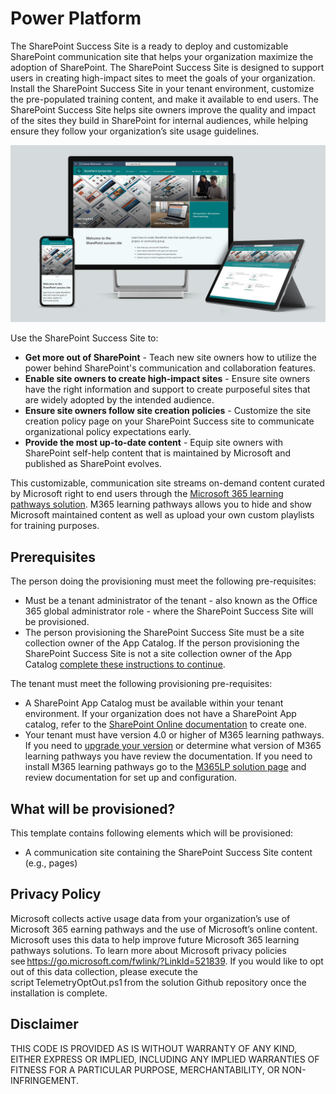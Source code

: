# Power Platform 

The SharePoint Success Site is a ready to deploy and customizable SharePoint communication site that helps your organization maximize the adoption of SharePoint. The SharePoint Success Site is designed to support users in creating high-impact sites to meet the goals of your organization. Install the SharePoint Success Site in your tenant environment, customize the pre-populated training content, and make it available to end users.
The SharePoint Success Site helps site owners improve the quality and impact of the sites they build in SharePoint for internal audiences, while helping ensure they follow your organization’s site usage guidelines.
  
![SharePoint Success Site](./SSS-Responsive_1920x1080.jpg)

Use the SharePoint Success Site to:

- **Get more out of SharePoint** - Teach new site owners how to utilize the power behind SharePoint's communication and collaboration features.
- **Enable site owners to create high-impact sites** - Ensure site owners have the right information and support to create purposeful sites that are widely adopted by the intended audience.
- **Ensure site owners follow site creation policies** - Customize the site creation policy page on your SharePoint Success site to communicate organizational policy expectations early.
- **Provide the most up-to-date content** - Equip site owners with SharePoint self-help content that is maintained by Microsoft and published as SharePoint evolves.

This customizable, communication site streams on-demand content curated by Microsoft right to end users through the [Microsoft 365 learning pathways solution](https://docs.microsoft.com/en-us/office365/customlearning/). M365 learning pathways allows you to hide and show Microsoft maintained content as well as upload your own custom playlists for training purposes.

## Prerequisites

The person doing the provisioning must meet the following pre-requisites:

- Must be a tenant administrator of the tenant - also known as the Office 365 global administrator role - where the SharePoint Success Site will be provisioned.
- The person provisioning the SharePoint Success Site must be a site collection owner of the App Catalog. If the person provisioning the SharePoint Success Site is not a site collection owner of the App Catalog [complete these instructions to continue](https://docs.microsoft.com/office365/customlearning/addappadmin).

The tenant must meet the following provisioning pre-requisites:

- A SharePoint App Catalog must be available within your tenant environment. If your organization does not have a SharePoint App catalog, refer to the [SharePoint Online documentation](https://docs.microsoft.com/sharepoint/use-app-catalog) to create one.
- Your tenant must have version 4.0 or higher of M365 learning pathways. If you need to [upgrade your version](https://docs.microsoft.com/office365/customlearning/custom_update) or determine what version of M365 learning pathways you have review the documentation. If you need to install M365 learning pathways go to the [M365LP solution page](https://docs.microsoft.com/office365/customlearning/custom_provision) and review documentation for set up and configuration.

## What will be provisioned?

This template contains following elements which will be provisioned:

- A communication site containing the SharePoint Success Site content (e.g., pages)

## Privacy Policy

Microsoft collects active usage data from your organization’s use of Microsoft 365 earning pathways and the use of Microsoft’s online content. Microsoft uses this data to help improve future Microsoft 365 learning pathways solutions. To learn more about Microsoft privacy policies see https://go.microsoft.com/fwlink/?LinkId=521839. If you would like to opt out of this data collection, please execute the script TelemetryOptOut.ps1 from the solution Github repository once the installation is complete.

## Disclaimer

THIS CODE IS PROVIDED AS IS WITHOUT WARRANTY OF ANY KIND, EITHER EXPRESS OR IMPLIED, INCLUDING ANY IMPLIED WARRANTIES OF FITNESS FOR A PARTICULAR PURPOSE, MERCHANTABILITY, OR NON-INFRINGEMENT.
